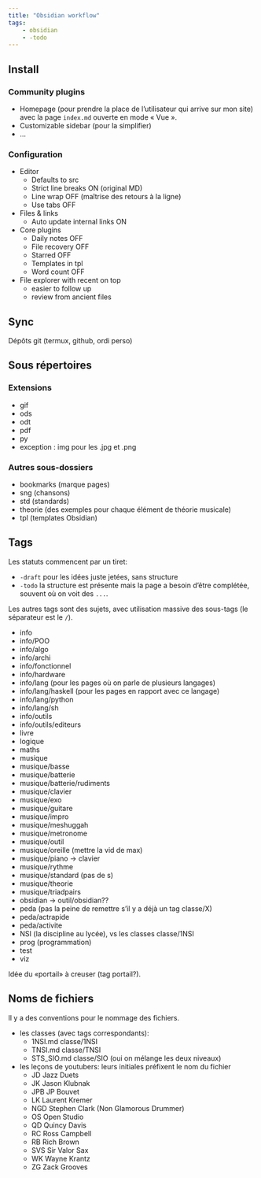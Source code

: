 ```yaml
---
title: "Obsidian workflow"
tags:
    - obsidian
    - -todo
---
```


## Install

### Community plugins

* Homepage (pour prendre la place de l’utilisateur
  qui arrive sur mon site) avec la page
  `index.md` ouverte en mode « Vue ».
* Customizable sidebar (pour la simplifier)
* ...

### Configuration

- Editor
  - Defaults to src
  - Strict line breaks ON (original MD)
  - Line wrap OFF (maîtrise des retours à la ligne)
  - Use tabs OFF
- Files & links
  - Auto update internal links ON
- Core plugins
  - Daily notes OFF
  - File recovery OFF
  - Starred OFF
  - Templates in tpl
  - Word count OFF
- File explorer with recent on top
    - easier to follow up
    - review from ancient files

## Sync

Dépôts git (termux, github, ordi perso)

## Sous répertoires

### Extensions

- gif
- ods
- odt
- pdf
- py
- exception : img pour les .jpg et .png

### Autres sous-dossiers

- bookmarks (marque pages)
- sng (chansons)
- std (standards)
- theorie (des exemples pour chaque élément de théorie musicale)
- tpl (templates Obsidian)

## Tags

Les statuts commencent par un tiret:

* `-draft` pour les idées juste jetées, sans structure
* `-todo` la structure est présente mais la page a besoin d’être complétée,
  souvent où on voit des `...`.

Les autres tags sont des sujets, avec utilisation massive des sous-tags
(le séparateur est le `/`).

* info
* info/POO
* info/algo
* info/archi
* info/fonctionnel
* info/hardware
* info/lang (pour les pages où on parle de plusieurs langages)
* info/lang/haskell (pour les pages en rapport avec ce langage)
* info/lang/python
* info/lang/sh
* info/outils
* info/outils/editeurs
* livre
* logique
* maths
* musique
* musique/basse
* musique/batterie
* musique/batterie/rudiments
* musique/clavier
* musique/exo
* musique/guitare
* musique/impro
* musique/meshuggah
* musique/metronome
* musique/outil
* musique/oreille (mettre la vid de max)
* musique/piano -> clavier
* musique/rythme
* musique/standard (pas de s)
* musique/theorie
* musique/triadpairs
* obsidian -> outil/obsidian??
* peda (pas la peine de remettre s’il y a déjà un tag classe/X)
* peda/actrapide
* peda/activite
* NSI (la discipline au lycée), vs les classes classe/1NSI
* prog (programmation)
* test
* viz

Idée du «portail» à creuser (tag portail?).

## Noms de fichiers

Il y a des conventions pour le nommage des fichiers.

* les classes (avec tags correspondants):
  * 1NSI.md classe/1NSI
  * TNSI.md classe/TNSI
  * STS_SIO.md classe/SIO (oui on mélange les deux niveaux)
* les leçons de youtubers: leurs initiales préfixent le nom du fichier
  * JD  Jazz Duets
  * JK  Jason Klubnak
  * JPB JP Bouvet
  * LK  Laurent Kremer
  * NGD Stephen Clark (Non Glamorous Drummer)
  * OS  Open Studio
  * QD  Quincy Davis
  * RC  Ross Campbell
  * RB  Rich Brown
  * SVS Sir Valor Sax
  * WK  Wayne Krantz
  * ZG  Zack Grooves
